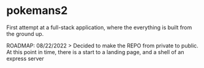 # pokemans2

First attempt at a full-stack application, where the everything is built from the ground up.

ROADMAP:
08/22/2022 > Decided to make the REPO from private to public. At this point in time, there is a start to a 
  landing page, and a shell of an express server
